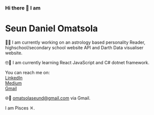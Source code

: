 ### Hi there 👋 I am

<!--
**Vastro-lorde/Vastro-lorde** is a ✨ _special_ ✨ repository because its `README.md` (this file) appears on your GitHub profile.

Here are some ideas to get you started:

- 🔭 I’m currently working on ...
- 🌱 I’m currently learning ...
- 👯 I’m looking to collaborate on ...
- 🤔 I’m looking for help with ...
- 💬 Ask me about ...
- 📫 How to reach me: ...
- 😄 Pronouns: ...
- ⚡ Fun fact: ...
-->

<h1>Seun Daniel Omatsola</h1>

🤔🧐 I am currently working on an astrology based personality
Reader, highschool/secondary school website API and Darth 
Data visualiser website.

🤓📝 I am currently learning React JavaScript and C# dotnet framework.

You can reach me on: <br>
<a href="www.linkedin.com/in/seun-daniel-omatsola-429a69166" target="_blank">LinkedIn</a> <br>
<a href="https://medium.com/@omatsolaseund" target="_blank">Medium</a> <br>
<a href="mailto:omatsolaseund@gmail.com" target="_blank">Gmail</a>


🌐📲 omatsolaseund@gmail.com via Gmail.

I am Pisces ♓.

